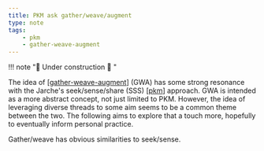 ```yaml
---
title: PKM ask gather/weave/augment
type: note
tags:
    - pkm
    - gather-weave-augment
---
```


!!! note "🚧  Under construction  🚧 "

The idea of [[gather-weave-augment]] (GWA) has some strong resonance with the Jarche's seek/sense/share (SSS) [[pkm]] approach. GWA is intended as a more abstract concept, not just limited to PKM. However, the idea of leveraging diverse threads to some aim seems to be a common theme between the two. The following aims to explore that a touch more, hopefully to eventually inform personal practice.

Gather/weave has obvious similarities to seek/sense. 

[//begin]: # "Autogenerated link references for markdown compatibility"
[gather-weave-augment]: gather-weave-augment "Gather, Weave, Augment"
[pkm]: ../../../pkm "Personal Knowledge Management"
[//end]: # "Autogenerated link references"